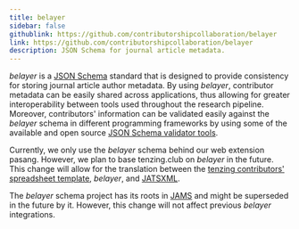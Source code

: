 ```yaml
---
title: belayer
sidebar: false
githublink: https://github.com/contributorshipcollaboration/belayer
link: https://github.com/contributorshipcollaboration/belayer
description: JSON Schema for journal article metadata.
---
```


_belayer_ is a [JSON Schema](https://json-schema.org/) standard that is designed to provide consistency for storing journal article author metadata. By using _belayer_, contributor metadata can be easily shared across applications, thus allowing for greater interoperability between tools used throughout the research pipeline. Moreover, contributors' information can be validated easily against the _belayer_ schema in different programming frameworks by using some of the available and open source [JSON Schema validator tools](https://json-schema.org/implementations).

Currently, we only use the _belayer_ schema behind our web extension pasang. However, we plan to base tenzing.club on _belayer_ in the future. This change will allow for the translation between the [tenzing contributors' spreadsheet template](https://docs.google.com/spreadsheets/d/1Gl0cwqN_nTsdFH9yhSvi9NypBfDCEhViGq4A3MnBrG8/edit#gid=0), _belayer_, and [JATSXML](https://jats.nlm.nih.gov/).

The _belayer_ schema project has its roots in [JAMS](https://github.com/jam-schema/jams) and might be superseded in the future by it. However, this change will not affect previous _belayer_ integrations.
 